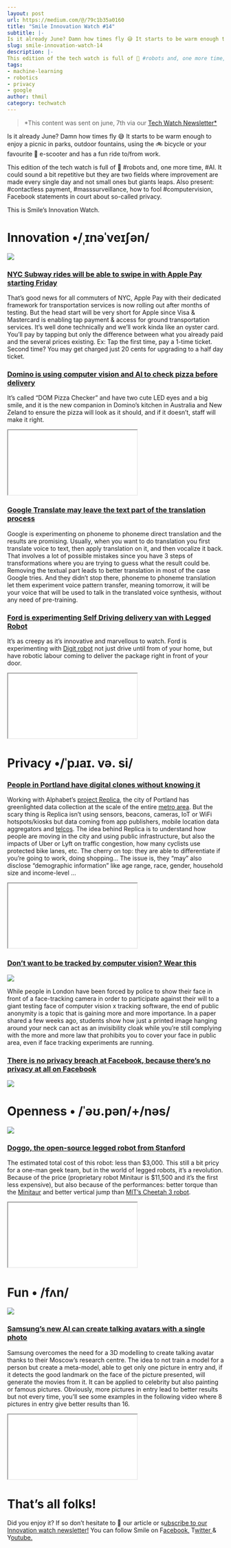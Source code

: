 ```yaml
---
layout: post
url: https://medium.com/@/79c1b35a0160
title: "Smile Innovation Watch #14"
subtitle: |-
Is it already June? Damn how times fly 😅 It starts to be warm enough to enjoy a picnic in parks, outdoor fountains, using the 🚲 bicycle…
slug: smile-innovation-watch-14
description: |-
This edition of the tech watch is full of 🤖 #robots and, one more time, #AI. It could sound a bit repetitive but they are two fields where improvement are made every single day and not small ones but
tags: 
- machine-learning
- robotics
- privacy
- google
author: thmil
category: techwatch
---
```


> *This content was sent on june, 7th via our [Tech Watch Newsletter*](https://mailchi.mp/c414f1508567/techwatch)

Is it already June? Damn how times fly 😅
It starts to be warm enough to enjoy a picnic in parks, outdoor fountains, using the 🚲 bicycle or your favourite 🛴 e-scooter and has a fun ride to/from work.

This edition of the tech watch is full of 🤖 #robots and, one more time, #AI. It could sound a bit repetitive but they are two fields where improvement are made every single day and not small ones but giants leaps. Also present: #contactless payment, #masssurveillance, how to fool #computervision, Facebook statements in court about so-called privacy.

This is Smile’s Innovation Watch.

# Innovation •/ˌɪnəˈveɪʃən/

![](/assets/images/posts/0*BRytxaXfO_S9msVb.png)

### [NYC Subway rides will be able to swipe in with Apple Pay starting Friday](https://techcrunch.com/2019/05/29/nyc-subway-riders-will-be-able-to-swipe-in-with-apple-pay-starting-friday/)

That’s good news for all commuters of NYC, Apple Pay with their dedicated framework for transportation services is now rolling out after months of testing. But the head start will be very short for Apple since Visa & Mastercard is enabling tap payment & access for ground transportation services. It’s well done technically and we’ll work kinda like an oyster card. You’ll pay by tapping but only the difference between what you already paid and the several prices existing. Ex: Tap the first time, pay a 1-time ticket. Second time? You may get charged just 20 cents for upgrading to a half day ticket.

### [Domino is using computer vision and AI to check pizza before delivery](https://dompizzachecker.dominos.com.au/)

It’s called “DOM Pizza Checker” and have two cute LED eyes and a big smile, and it is the new companion in Domino’s kitchen in Australia and New Zeland to ensure the pizza will look as it should, and if it doesn’t, staff will make it right.

<iframe src="/assets/images/posts/b70741c88321fd0f3d453b9a6d65cc8d.html"></iframe>

### [Google Translate may leave the text part of the translation process](https://google-research.github.io/lingvo-lab/translatotron/#conversational)

Google is experimenting on phoneme to phoneme direct translation and the results are promising. Usually, when you want to do translation you first translate voice to text, then apply translation on it, and then vocalize it back. That involves a lot of possible mistakes since you have 3 steps of transformations where you are trying to guess what the result could be. Removing the textual part leads to better translation in most of the case Google tries. And they didn’t stop there, phoneme to phoneme translation let them experiment voice pattern transfer, meaning tomorrow, it will be your voice that will be used to talk in the translated voice synthesis, without any need of pre-training.

### [Ford is experimenting Self Driving delivery van with Legged Robot](https://google-research.github.io/lingvo-lab/translatotron/#conversational)

It’s as creepy as it’s innovative and marvellous to watch. Ford is experimenting with [Digit robot](https://spectrum.ieee.org/robotics/humanoids/building-robots-that-can-go-where-we-go) not just drive until from of your home, but have robotic labour coming to deliver the package right in front of your door.

<iframe src="/assets/images/posts/2a350e18834ff64ddbe75f2584479e96.html"></iframe>

# Privacy •/ˈpɹaɪ. və. si/

### [People in Portland have digital clones without knowing it](https://www.geekwire.com/2019/portland-quietly-launches-mobile-location-data-project-alphabets-controversial-sidewalk-labs/)

Working with Alphabet’s [project Replica](https://medium.com/sidewalk-talk/introducing-replica-a-next-generation-urban-planning-tool-1b7425222e9e), the city of Portland has greenlighted data collection at the scale of the entire [metro area](https://en.wikipedia.org/wiki/Metropolitan_area). But the scary thing is Replica isn’t using sensors, beacons, cameras, IoT or WiFi hotspots/kiosks but data coming from app publishers, mobile location data aggregators and [telcos](https://en.wikipedia.org/wiki/Telco). The idea behind Replica is to understand how people are moving in the city and using public infrastructure, but also the impacts of Uber or Lyft on traffic congestion, how many cyclists use protected bike lanes, etc. The cherry on top: they are able to differentiate if you’re going to work, doing shopping… The issue is, they “may” also disclose “demographic information” like age range, race, gender, household size and income-level …

<iframe src="/assets/images/posts/133e7246d8cfba23b787523b2a9ea4d7.html"></iframe>

### [Don’t want to be tracked by computer vision? Wear this](https://www.theverge.com/2019/4/23/18512472/fool-ai-surveillance-adversarial-example-yolov2-person-detection)

![](/assets/images/posts/0*-Gs0pVGz_LI4eNaO.png)

While people in London have been forced by police to show their face in front of a face-tracking camera in order to participate against their will to a giant testing face of computer vision x tracking software, the end of public anonymity is a topic that is gaining more and more importance. In a paper shared a few weeks ago, students show how just a printed image hanging around your neck can act as an invisibility cloak while you’re still complying with the more and more law that prohibits you to cover your face in public area, even if face tracking experiments are running.

### [There is no privacy breach at Facebook, because there’s no privacy at all on Facebook](https://twitter.com/linamkhan/status/1134155195494129670)

![](/assets/images/posts/0*lrFRqZuqcu1bkRmY.png)

# Openness • /ˈəʊ.pən/+/nəs/

![](/assets/images/posts/0*hjfmIdqtf0Pj2QUW.gif)

### [Doggo, the open-source legged robot from Stanford](https://www.theverge.com/2019/5/20/18632562/doggo-stanford-open-source-robot-four-legged-cute)

The estimated total cost of this robot: less than $3,000. This still a bit pricy for a one-man geek team, but in the world of legged robots, it’s a revolution. Because of the price (proprietary robot Minitaur is $11,500 and it’s the first less expensive), but also because of the performances: better torque than the [Minitaur](https://www.youtube.com/watch?v=bnKOeMoibLg) and better vertical jump than [MIT’s Cheetah 3 robot](https://www.theverge.com/2018/7/5/17537160/mits-cheetah-3-robot-run-up-stairs).

<iframe src="/assets/images/posts/a59c3fdd41afdc2ca3ff70d3e6bae11d.html"></iframe>

# Fun • /fʌn/

![](/assets/images/posts/0*je5T91dHKZ9iHm6c.png)

### [Samsung’s new AI can create talking avatars with a single photo](http://%28https//thenextweb.com/artificial-intelligence/2019/05/23/samsungs-new-ai-can-create-talking-avatars-with-a-single-photo/)

Samsung overcomes the need for a 3D modelling to create talking avatar thanks to their Moscow’s research centre. The idea to not train a model for a person but create a meta-model, able to get only one picture in entry and, if it detects the good landmark on the face of the picture presented, will generate the movies from it. It can be applied to celebrity but also painting or famous pictures. Obviously, more pictures in entry lead to better results but not every time, you’ll see some examples in the following video where 8 pictures in entry give better results than 16.

<iframe src="/assets/images/posts/676995b0e004b9438f036d5c0a6b589f.html"></iframe>

# That’s all folks!

Did you enjoy it? If so don’t hesitate to 👏 our article or s[ubscribe to our Innovation watch newsletter!](https://mailchi.mp/c414f1508567/techwatch)
You can follow Smile on F[acebook,](https://www.facebook.com/smileopensource) T[witter ](https://www.twitter.com/GroupeSmile)& Y[outube.](http://www.youtube.com/user/SmileOpenSource)


